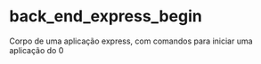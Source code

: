# back_end_express_begin
Corpo de uma aplicação express, com comandos para iniciar uma aplicação do 0
